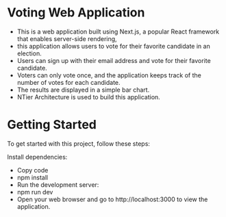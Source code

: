 # Voting Web Application
- This is a web application built using Next.js, a popular React framework that enables server-side rendering, 
- this application allows users to vote for their favorite candidate in an election.
- Users can sign up with their email address and vote for their favorite candidate.
- Voters can only vote once, and the application keeps track of the number of votes for each candidate.
- The results are displayed in a simple bar chart.
- NTier Architecture is used to build this application.

# Getting Started
To get started with this project, follow these steps:


Install dependencies:

- Copy code
- npm install
- Run the development server:
- npm run dev
- Open your web browser and go to http://localhost:3000 to view the application.
